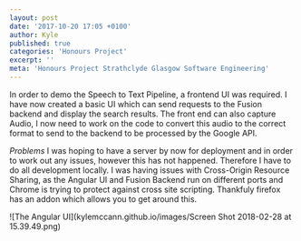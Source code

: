 ```yaml
---
layout: post
date: '2017-10-20 17:05 +0100'
author: Kyle
published: true
categories: 'Honours Project'
excerpt: ''
meta: 'Honours Project Strathclyde Glasgow Software Engineering'
---
```

In order to demo the Speech to Text Pipeline, a frontend UI was required. I have now created a basic UI which can send requests to the Fusion backend and display the search results. The front end can also capture Audio, I now need to work on the code to convert this audio to the correct format to send to the backend to be processed by the Google API.

*Problems*
I was hoping to have a server by now for deployment and in order to work out any issues, however this has not happened. Therefore I have to do all development locally. I was having issues with Cross-Origin Resource Sharing, as the Angular UI and Fusion Backend run on different ports and Chrome is trying to protect against cross site scripting. Thankfuly firefox has an addon which allows you to get around this. 

![The Angular UI](kylemccann.github.io/images/Screen Shot 2018-02-28 at 15.39.49.png)




